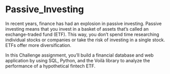 # Passive_Investing
In recent years, finance has had an explosion in passive investing. Passive investing means that you invest in a basket of assets that’s called an exchange-traded fund (ETF). This way, you don’t spend time researching individual stocks or companies or take the risk of investing in a single stock. ETFs offer more diversification.

In this Challenge assignment, you’ll build a financial database and web application by using SQL, Python, and the Voilà library to analyze the performance of a hypothetical fintech ETF.